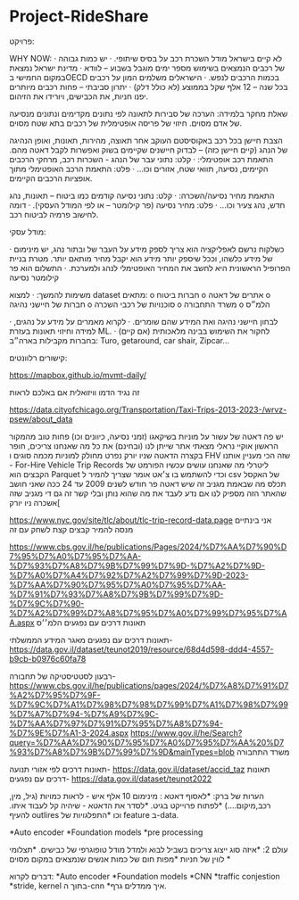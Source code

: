 # Project-RideShare
פרויקט:

 
WHY NOW:
·      לא קיים בישראל מודל השכרת רכב על בסיס שיתופי. 
·      יש כמות גבוהה של רכבים הנמצאים בשימוש מספר ימים מוגבל בשבוע – לוודא
·      מדינת ישראל נמצאת במקום החמישי בOECD בכמות הרכבים לנפש. 
·      הישראלים משלמים המון על רכבים בכל שנה – 12 אלף שקל בממוצע (לא כולל דלק)
·      יתרון סביבתי – פחות רכבים מיותרים יפנו חניות, את הכבישים, ויורידו את הזיהום.
 
 
שאלת מחקר בלמידה: 
הערכה של סבירות לתאונה לפי נתונים מקדימים ונתונים מנסיעה של אדם מסוים.
חיזוי של פריסה אופטימלית של רכבים בתא שטח מסוים. 


הצבת חיישן בכל רכב באקוסיסטם העוקב אחר תאוצה, מהירות, תאונות, ואופן הנהיגה של הנהג (קיים חיישן כזה) – לבדוק חיישנים שקיימים בשוק ואפשרות לקבל דאטה מהם.
התאמת רכב אופטימלי: 
·      קלט: נתוני עבר של הנהג - השכרות רכב, מרחקי הרכבים הקיימים, נסיעה, תוואי שטח, אזורים וכו...
·      פלט: התאמת הרכב האופטימלי מתוך אופציות הרכבים הקיימים.
 
התאמת מחיר נסיעה/השכרה:
·      קלט: נתוני נסיעה קודמים כמו ביטוח – תאונות, נהג חדש, נהג צעיר וכו...
·      פלט: מחיר נסיעה (פר קילומטר – או לפי המודל העסקי).
·      דומה לחישוב פרמיה לביטוח רכב.
 
 
מודל עסקי:
 
·      כשלקוח נרשם לאפליקציה הוא צריך לספק מידע על העבר של ובתור נהג, יש מינימום של מידע כלשהו, וככל שיספק יותר מידע הוא יקבל מחיר מותאם יותר. מטרת בניית הפרופיל הראשונית היא לחשב את המחיר האופטימלי לנהג ולמערכת. 
·      התשלום הוא פר קילומטר נסיעה 
 
 
משימות להמשך:
·      למצוא dataset מתאים:
o      חברות ביטוח
o      אתרים של דאטה
o      חברות של חיישני נהיגה
o      סוכנויות של רכבי השכרה
o      משרד התחבורה
o      הלמ״ס
 
·      לבחון חיישני נהיגה ואת המידע שהם שומרים. 
·      לקרוא מאמרים על מידע על נהגים, למידה וחיזוי תאונות בעזרת ML.
·      לחקור את השימוש בבינה מלאכותית (אם קיים) בחברות מקבילות בארה״ב: Turo, getaround, car shair, Zipcar...
 
 
קישורים רלוונטים:

https://mapbox.github.io/mvmt-daily/

זה נגיד הדמו וויזואלית אם באלכם לראות

https://data.cityofchicago.org/Transportation/Taxi-Trips-2013-2023-/wrvz-psew/about_data

יש פה דאטה של עשור על מוניות בשיקאגו (זמני נסיעה, כיוונים וכו) 
פחות טוב מהמקור הראשון
אוקיי נראלי מצאתי אתר שייתן לנו (ובחינם) את כל מה שאנחנו צריכים, חופר בקצרה 
הדאטה שניו יורק נפרט מחולק למוניות מכמה סוגים ו FHV שזה הכי מעניין אותנו -  For-Hire Vehicle Trip Records ליטרלי מה שאנחנו עושים
עכשיו הפורמט של הקבצים הוא Parquet וכדי להשתמש בו צ׳אט אומר שצריך להמיר ל csv של האקסל 
תכלס מה שבאמת מגניב זה שיש דאטה פר חודש לשנים 2009 עד 24 ככה שאני חושב שהאתר הזה מספיק לנו אם נדע לעבד את מה שהוא נותן 
ובלי קשר זה גם די מגניב שזה אשכרה ניו יורק[



https://www.nyc.gov/site/tlc/about/tlc-trip-record-data.page
אני בינתיים מנסה להמיר קבצים קצת לשחק עם זה


https://www.cbs.gov.il/he/publications/Pages/2024/%D7%AA%D7%90%D7%95%D7%A0%D7%95%D7%AA-%D7%93%D7%A8%D7%9B%D7%99%D7%9D-%D7%A2%D7%9D-%D7%A0%D7%A4%D7%92%D7%A2%D7%99%D7%9D-2023-%D7%AA%D7%90%D7%95%D7%A0%D7%95%D7%AA-%D7%91%D7%93%D7%A8%D7%9B%D7%99%D7%9D-%D7%9C%D7%90-%D7%A2%D7%99%D7%A8%D7%95%D7%A0%D7%99%D7%95%D7%AA.aspx תאונות דרכים עם נפגעים הלמ׳׳ס

תאונות דרכים עם נפגעים מאגר המידע הממשלתי- https://data.gov.il/dataset/teunot2019/resource/68d4d598-ddd4-4557-b9cb-b0976c60fa78

רבעון לסטטיסטיקה של תחבורה- https://www.cbs.gov.il/he/publications/pages/2024/%D7%A8%D7%91%D7%A2%D7%95%D7%9F-%D7%9C%D7%A1%D7%98%D7%98%D7%99%D7%A1%D7%98%D7%99%D7%A7%D7%94-%D7%A9%D7%9C-%D7%AA%D7%97%D7%91%D7%95%D7%A8%D7%94-%D7%9E%D7%A1-3-2024.aspx
https://www.gov.il/he/Search?query=%D7%AA%D7%90%D7%95%D7%A0%D7%95%D7%AA%20%D7%93%D7%A8%D7%9B%D7%99%D7%9D&mainTypes=blob משרד התחבורה

תאונות דרכים לפי אזורי תנועה- https://data.gov.il/dataset/accid_taz
תאונות דרכים עם נפגעים- https://data.gov.il/dataset/teunot2022


הערות של ברק: 
*לאסוף דאטא : מינימום 10 אלף איש - לראות כמויות (גיל, מין, רכב,מיקום….)
*לפתוח פרוייקט בגיט. 
*לסדר את הדאטא - שיהיה קל לעבוד איתו. להעיף outlires וכו
*התפלגויות של feature ב-data. 

*Auto encoder
*Foundation models
*pre processing




עולם 2:
*איזה סוג ייצוג צריכים בשביל לבוא ולמדל מודל טופוגרפי של כבישים.
*תצלומי לווין של חניות
*מפות חום של כמות אנשים שנמצאים במקום מסוים
*

דברים לקרוא:
*Auto encoder
*Foundation models
*CNN
*traffic conjestion
*stride, kernel בתוך ה-cnn
*איך ממדלים גרף. 
